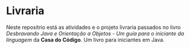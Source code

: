 # Livraria

Neste repositrio está as atividades e o projeto livraria passados no livro *Desbravando Java e Orientação a Objetos - Um 
guia para o iniciante da linguagem* da **Casa do Código**. Um livro para iniciantes em Java.
